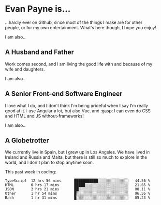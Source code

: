 # Evan Payne is...
...hardly ever on Github, since most of the things I make are for other people, or for my own entertainment.  What's here though, I hope you enjoy!

I am also...
## A Husband and Father
Work comes second, and I am living the good life with and because of my wife and daughters.

I am also...
## A Senior Front-end Software Engineer
I love what I do, and I don't think I'm being prideful when I say I'm really good at it.  I use Angular a lot, but also Vue, and :gasp: I can even do CSS and HTML and JS without-frameworks!

I am also...
## A Globetrotter
We currently live in Spain, but I grew up in Los Angeles.  We have lived in Ireland and Russia and Malta, but there is still so much to explore in the world, and I don't plan to stop anytime soon.

This past week in coding:
<!--START_SECTION:waka-->
```text
TypeScript  12 hrs 56 mins      ███████████░░░░░░░░░░░░░░   44.56 % 
HTML        6 hrs 17 mins       █████░░░░░░░░░░░░░░░░░░░░   21.65 % 
JSON        2 hrs 21 mins       ██░░░░░░░░░░░░░░░░░░░░░░░   08.11 % 
Other       1 hr 54 mins        █░░░░░░░░░░░░░░░░░░░░░░░░   06.56 % 
Bash        1 hr 31 mins        █░░░░░░░░░░░░░░░░░░░░░░░░   05.23 %
```
<!--END_SECTION:waka-->
